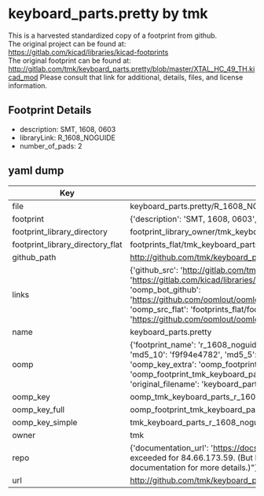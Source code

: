 # keyboard_parts.pretty by tmk  
This is a harvested standardized copy of a footprint from github.  
The original project can be found at:  
https://gitlab.com/kicad/libraries/kicad-footprints  
The original footprint can be found at:
http://gitlab.com/tmk/keyboard_parts.pretty/blob/master/XTAL_HC_49_TH.kicad_mod
Please consult that link for additional, details, files, and license information.  
## Footprint Details
* description: SMT, 1608, 0603  
* libraryLink: R_1608_NOGUIDE  
* number_of_pads: 2  
## yaml dump  
| Key | Value |  
| --- | --- |  
| file | keyboard_parts.pretty/R_1608_NOGUIDE.kicad_mod |  
| footprint | {'description': 'SMT, 1608, 0603', 'libraryLink': 'R_1608_NOGUIDE', 'number_of_pads': 2} |  
| footprint_library_directory | footprint_library_owner/tmk_keyboard_parts.pretty |  
| footprint_library_directory_flat | footprints_flat/tmk_keyboard_parts_r_1608_noguide/working |  
| github_path | http://github.com/tmk/keyboard_parts.pretty/blob/master/R_1608_NOGUIDE.kicad_mod |  
| links | {'github_src': 'http://gitlab.com/tmk/keyboard_parts.pretty/blob/master/XTAL_HC_49_TH.kicad_mod', 'github_src_repo': 'https://gitlab.com/kicad/libraries/kicad-footprints', 'oomp_bot': 'footprints/tmk_keyboard_parts_r_1608_noguide/working', 'oomp_bot_github': 'https://github.com/oomlout/oomlout_oomp_footprint_bot/tree/main/footprints/tmk_keyboard_parts_r_1608_noguide/working', 'oomp_src_flat': 'footprints_flat/footprints_flat/tmk_keyboard_parts_r_1608_noguide/working', 'oomp_src_flat_github': 'https://github.com/oomlout/oomlout_oomp_footprint_src/tree/main/footprints_flat/tmk_keyboard_parts_r_1608_noguide/working'} |  
| name | keyboard_parts.pretty |  
| oomp | {'footprint_name': 'r_1608_noguide', 'library_name': 'keyboard_parts', 'md5': 'f9f94e47828a1c874cb105ecc08ed5b3', 'md5_10': 'f9f94e4782', 'md5_5': 'f9f94', 'md5_6': 'f9f94e', 'oomp_key': 'oomp_tmk_keyboard_parts_r_1608_noguide', 'oomp_key_extra': 'oomp_footprint_tmk_keyboard_parts_r_1608_noguide', 'oomp_key_full': 'oomp_footprint_tmk_keyboard_parts_r_1608_noguide_f9f94e', 'oomp_key_simple': 'tmk_keyboard_parts_r_1608_noguide', 'original_filename': 'keyboard_parts.pretty/R_1608_NOGUIDE.kicad_mod', 'owner_name': 'tmk'} |  
| oomp_key | oomp_tmk_keyboard_parts_r_1608_noguide |  
| oomp_key_full | oomp_footprint_tmk_keyboard_parts_r_1608_noguide |  
| oomp_key_simple | tmk_keyboard_parts_r_1608_noguide |  
| owner | tmk |  
| repo | {'documentation_url': 'https://docs.github.com/rest/overview/resources-in-the-rest-api#rate-limiting', 'message': "API rate limit exceeded for 84.66.173.59. (But here's the good news: Authenticated requests get a higher rate limit. Check out the documentation for more details.)"} |  
| url | http://github.com/tmk/keyboard_parts.pretty |  

